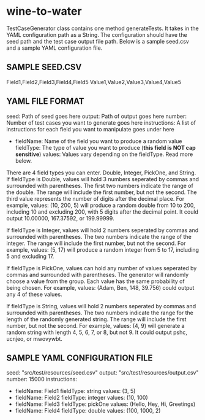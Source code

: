 # wine-to-water
TestCaseGenerator class contains one method generateTests. It takes in the YAML configuration path as a String. The configuration should have the seed path and the test case 
output file path. Below is a sample seed.csv and a sample YAML configuration file.

SAMPLE SEED.CSV
-------------------------------------
Field1,Field2,Field3,Field4,Field5
Value1,Value2,Value3,Value4,Value5

   
YAML FILE FORMAT
-------------------------------------
seed: Path of seed goes here
output: Path of output goes here
number: Number of test cases you want to generate goes here
instructions: A list of instructions for each field you want to manipulate goes under here
  - fieldName: Name of the field you want to produce a random value
    fieldType: The type of value you want to produce (**this field is NOT cap sensitive**)
    values: Values vary depending on the fieldType. Read more below.
 
There are 4 field types you can enter. Double, Integer, PickOne, and String.
If fieldType is Double, values will hold 3 numbers seperated by commas and surrounded with parentheses. The first two numbers indicate the range of the double. The range will
include the first number, but not the second. The third value represents the number of digits after the decimal place. For example, values: (10, 200, 5) will produce a random 
double from 10 to 200, including 10 and excluding 200, with 5 digits after the decimal point. It could output 10.00000, 167.37592, or 199.99999.

If fieldType is Integer, values will hold 2 numbers seperated by commas and surrounded with parentheses. The two numbers indicate the range of the integer. The range will
include the first number, but not the second. For example, values: (5, 17) will produce a random integer from 5 to 17, including 5 and excluding 17.

If fieldType is PickOne, values can hold any number of values seperated by commas and surrounded with parentheses. The generator will randomly choose a value from the group.
Each value has the same probability of being chosen. For example, values: (Adam, Ben, 148, 39.756) could output any 4 of these values.

If fieldType is String, values will hold 2 numbers seperated by commas and surrounded with parentheses. The two numbers indicate the range for the length of the randomly
generated string. The range will include the first number, but not the second. For example, values: (4, 9) will generate a random string with length 4, 5, 6, 7, or 8, but not
9. It could output pshc, ucnjeo, or mwovywbt.

SAMPLE YAML CONFIGURATION FILE
-------------------------------------
seed: "src/test/resources/seed.csv"
output: "src/test/resources/output.csv"
number: 15000
instructions:
  - fieldName: Field1
    fieldType: string
    values: (3, 5)
  - fieldName: Field2
    fieldType: integer
    values: (10, 100)
  - fieldName: Field3
    fieldType: pickOne
    values: (Hello, Hey, Hi, Greetings)
  - fieldName: Field4
    fieldType: double
    values: (100, 1000, 2)
    
 
